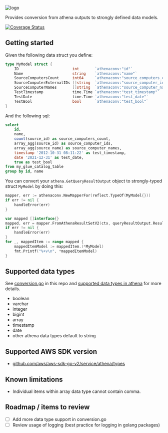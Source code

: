 ![logo](https://repository-images.githubusercontent.com/410152783/12feee34-e08d-4725-ae11-d5109a7a56aa "athenaconv logo")

Provides conversion from athena outputs to strongly defined data models.

[![Coverage Status](https://coveralls.io/repos/github/kent-id/athenaconv/badge.svg)](https://coveralls.io/github/kent-id/athenaconv)

## Getting started
Given the following data struct you define:

```go
type MyModel struct {
    ID                        int       `athenaconv:"id"`
    Name                      string    `athenaconv:"name"`
    SourceComputersCount      int64     `athenaconv:"source_computers_count"`
    SourceComputerExternalIDs []string  `athenaconv:"source_computer_ids"`
    SourceComputerNames       []string  `athenaconv:"source_computer_names"`
    TestTimestamp             time.Time `athenaconv:"test_timestamp"`
    TestDate                  time.Time `athenaconv:"test_date"`
    TestBool                  bool      `athenaconv:"test_bool"`
}
```

And the following sql:
```sql
select
    id,
    name,
    count(source_id) as source_computers_count,
    array_agg(source_id) as source_computer_ids,
    array_agg(source_name) as source_computer_names,
    timestamp '2012-10-31 08:11:22' as test_timestamp,
    date '2021-12-31' as test_date,
    true as test_bool
from my_glue_catalog_table
group by id, name
```

You can convert your `athena.GetQueryResultOutput` object to strongly-typed struct `MyModel` by doing this:

```go
mapper, err := athenaconv.NewMapperFor(reflect.TypeOf(MyModel{}))
if err != nil {
    handleError(err)
}

var mapped []interface{}
mapped, err = mapper.FromAthenaResultSetV2(ctx, queryResultOutput.ResultSet)
if err != nil {
    handleError(err)
}
for _, mappedItem := range mapped {
    mappedItemModel := mappedItem.(*MyModel)
    fmt.Printf("%+v\n", *mappedItemModel)
}
```

## Supported data types
See [conversion.go](https://github.com/kent-id/athenaconv/blob/main/conversion.go) in this repo and [supported data types in athena](https://docs.aws.amazon.com/athena/latest/ug/data-types.html) for more details.
- boolean
- varchar
- integer
- bigint
- array
- timestamp
- date
- other athena data types default to string

## Supported AWS SDK version
- [github.com/aws/aws-sdk-go-v2/service/athena/types](https://github.com/aws/aws-sdk-go-v2/tree/main/service/athena/types)

## Known limitations
- Individual items within array data type cannot contain comma.

## Roadmap / items to review
- [ ] Add more data type support in conversion.go
- [ ] Review usage of logging (best practice for logging in golang packages)
